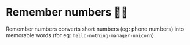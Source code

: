 # Remember numbers 💭💯

Remember numbers converts short numbers (eg: phone numbers) into memorable words (for eg: `hello-nothing-manager-unicorn`)

